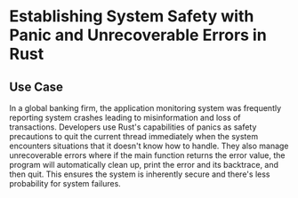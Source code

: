 # Establishing System Safety with Panic and Unrecoverable Errors in Rust

## Use Case

In a global banking firm, the application monitoring system was frequently reporting system crashes leading to misinformation and loss of transactions. Developers use Rust's capabilities of panics as safety precautions to quit the current thread immediately when the system encounters situations that it doesn't know how to handle. They also manage unrecoverable errors where if the main function returns the error value, the program will automatically clean up, print the error and its backtrace, and then quit. This ensures the system is inherently secure and there's less probability for system failures.

